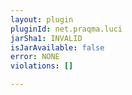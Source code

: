 ```yaml
---
layout: plugin
pluginId: net.praqma.luci
jarSha1: INVALID
isJarAvailable: false
error: NONE
violations: []

---
```

